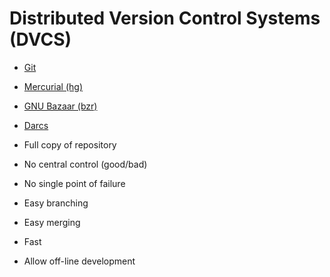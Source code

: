 # Distributed Version Control Systems (DVCS)

* [Git](http://en.wikipedia.org/wiki/Git_(software))
* [Mercurial (hg)](http://en.wikipedia.org/wiki/Mercurial)
* [GNU Bazaar (bzr)](http://en.wikipedia.org/wiki/GNU_Bazaar)
* [Darcs](http://en.wikipedia.org/wiki/Darcs)


* Full copy of repository
* No central control (good/bad)
* No single point of failure
* Easy branching
* Easy merging
* Fast
* Allow off-line development


